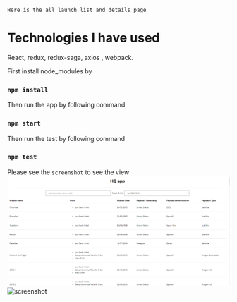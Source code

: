 `Here is the all launch list and details page`
 # Technologies I have used
React, redux, redux-saga, axios , webpack.

First install node_modules by

### `npm install`

Then run the app by following command
### `npm start`

Then run the test by following command
### `npm test`

Please see the `screenshot` to see the view
![screenshot](screenshots/Launch.png)
![screenshot](screenshots/Details.png)
